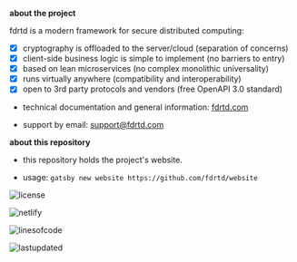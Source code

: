 **about the project**

fdrtd is a modern framework for secure distributed computing:

- [x] cryptography is offloaded to the server/cloud (separation of concerns)
- [x] client-side business logic is simple to implement (no barriers to entry)
- [x] based on lean microservices (no complex monolithic universality)
- [x] runs virtually anywhere (compatibility and interoperability)
- [x] open to 3rd party protocols and vendors (free OpenAPI 3.0 standard)

* technical documentation and general information: [fdrtd.com](https://fdrtd.com)

* support by email: [support@fdrtd.com](mailto:support@fdrtd.com)

**about this repository**

* this repository holds the project's website.

* usage: `gatsby new website https://github.com/fdrtd/website`

![license](https://img.shields.io/github/license/fdrtd/api)

![netlify](https://img.shields.io/netlify/7f01c714-01c0-4aee-b5ef-443e768a3952)

![linesofcode](https://img.shields.io/tokei/lines/github/fdrtd/website)

![lastupdated](https://img.shields.io/github/last-commit/fdrtd/website)
